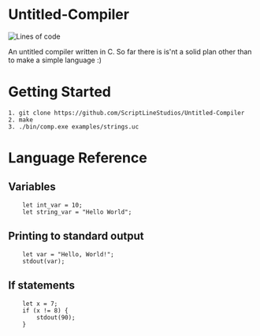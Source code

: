 # Untitled-Compiler
![Lines of code](https://img.shields.io/tokei/lines/github/ScriptLineStudios/Untitled-Compiler)

An untitled compiler written in C. So far there is is'nt a solid plan other than to make a simple language :)

# Getting Started
```
1. git clone https://github.com/ScriptLineStudios/Untitled-Compiler
2. make
3. ./bin/comp.exe examples/strings.uc
```

# Language Reference

## Variables
```
    let int_var = 10;
    let string_var = "Hello World";
```

## Printing to standard output
```
    let var = "Hello, World!";
    stdout(var);
```

## If statements
```
    let x = 7;
    if (x != 8) {
        stdout(90);
    }
```
